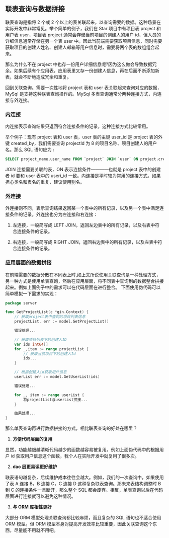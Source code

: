 ## 联表查询与数据拼接

联表查询是指将 2 个或 2 个以上的表关联起来，以查询需要的数据。这种场景在实际开发中非常常见。举个简单的例子，我们在 Star 项目中有项目表 project 和用户表 user，项目表 project 通常会存储当前项目的创建人的用户 id，但人员的详细信息通常存储在另一个表 user 中。因此当前端需要获取项目信息，同时需要获取项目的创建人姓名、创建人邮箱等用户信息时，需要将两个表的数组组合起来。

那么为什么不在 project 中也存一份用户详细信息呢?因为这么做会导致数据冗余。如果后续有个应用表，应用表里又存一份创建人信息，再在后面不断添加新表，就会不断地造成冗余和重复。

回到关联查询。需要一次性地将 project 表和 user 表关联起来查询对应的数据，MySql 是支持这种联表查询操作的。MySql 多表查询通常分两种连接方式，内连接与外连接。

### 内连接

内连接表示查询结果只返回符合连接条件的记录，这种连接方式比较常用。

举个例子：现有 project 表和 user 表，user 表的主键 user_id 是 project 表的外键 created_by，我们需要查询 projectId 为 8 的项目名称、项目创建人的用户名。那么 SQL 语句应为 :

```sql
SELECT project_name,user_name FROM `project` JOIN `user` ON project.created_by = user.user_id WHERE project_id = 8
```

JOIN 连接需要关联的表，ON 表示连接条件————也就是 project 表中的创建者 id 要和 user 表中的 useri_id 一致。内连接是平时较为常用的连接方式。如果担心类名和表名的重复，建议使用别名。

### 外连接

外连接则不同，表示查询结果返回某一个表中的所有记录，以及另一个表中满足连接条件的记录。外连接也分为左连接和右连接：

1. 左连接，一般简写成 LEFT JOIN，返回左边表中的所有记录，以及右表中符合连接条件的记录。

2. 右连接，一般简写成 RIGHT JOIN，返回右边表中的所有记录，以及左表中符合连接条件的记录。

### 应用层面的数据拼接

在前端需要的数据分散在不同表上时,如上文所说使用关联查询是一种处理方式，另一种方式是使用单表查询，然后在应用层面，将不同表中查询到的数据整合拼接起来。例如上面例子中的需求可以在代码层面在进行整合。
下面使用伪代码可以简单模拟一下需求的实现：

```go
package server

func GetProjectList(c *gin.Context) {
    // 获取project表中查到的项目列表信息
    projectList, err := model.GetProjectList()

    错误处理...

    // 获取项目列表下的创建人ID
    var ids int64[]
    for _,item := range projectList {
        // 获取当前项目下的创建人Id
        ids...
    }

    // 根据创建人id获取用户信息
    userList err := model.GetUserList(ids)

    错误处理...

    for _, item := range userList {
        将projectList与userList拼接...
    }

    结果处理...
}
```

那么单表查询再进行数据拼接的方式，相比联表查询的好处在哪里？

1. **方便代码层面的复用**

显然，功能越细越清晰代码越少的函数越容易被复用。例如上面伪代码中的根据用户 id 获取用户信息这个函数，我个人在实际开发中就复用了很多次。

2. **dao 层更易读更好维护**

联表语句越复杂，后续维护成本往往会越大。例如，我们的一次查询中，如果使用了表 A 连接 B，B 连接 C，C 连接 D 这种复杂联表查询。那未来表结构调整时 B 到 C 的连接条件一旦断开，那么整个 SQL 都会废弃。相反，单表查询以后在代码层面进行连接就可以避免这种情况。

3. **与 ORM 库相性更好**

大部分 ORM 模型处理关联查询都比较麻烦，而且复杂的 SQL 语句也不适合使用 ORM 模型。但 ORM 模型本身对提高开发效率比较重要，因此关联查询这个东西，尽量能不用就不用吧。
